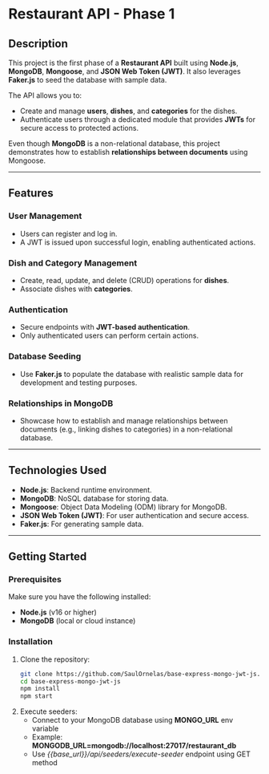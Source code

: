 # Restaurant API - Phase 1

## Description
This project is the first phase of a **Restaurant API** built using **Node.js**, **MongoDB**, **Mongoose**, and **JSON Web Token (JWT)**. It also leverages **Faker.js** to seed the database with sample data.

The API allows you to:
- Create and manage **users**, **dishes**, and **categories** for the dishes.
- Authenticate users through a dedicated module that provides **JWTs** for secure access to protected actions.

Even though **MongoDB** is a non-relational database, this project demonstrates how to establish **relationships between documents** using Mongoose.

---

## Features
### User Management
- Users can register and log in.
- A JWT is issued upon successful login, enabling authenticated actions.

### Dish and Category Management
- Create, read, update, and delete (CRUD) operations for **dishes**.
- Associate dishes with **categories**.

### Authentication
- Secure endpoints with **JWT-based authentication**.
- Only authenticated users can perform certain actions.

### Database Seeding
- Use **Faker.js** to populate the database with realistic sample data for development and testing purposes.

### Relationships in MongoDB
- Showcase how to establish and manage relationships between documents (e.g., linking dishes to categories) in a non-relational database.

---

## Technologies Used
- **Node.js**: Backend runtime environment.
- **MongoDB**: NoSQL database for storing data.
- **Mongoose**: Object Data Modeling (ODM) library for MongoDB.
- **JSON Web Token (JWT)**: For user authentication and secure access.
- **Faker.js**: For generating sample data.
  
---

## Getting Started
### Prerequisites
Make sure you have the following installed:
- **Node.js** (v16 or higher)
- **MongoDB** (local or cloud instance)

### Installation
1. Clone the repository:
   ```bash
   git clone https://github.com/SaulOrnelas/base-express-mongo-jwt-js.git
   cd base-express-mongo-jwt-js
   npm install
   npm start

2. Execute seeders:
	- Connect to your MongoDB database using **MONGO_URL** env variable
	- Example: **MONGODB_URL=mongodb://localhost:27017/restaurant_db**
	- Use _{{base_url}}/api/seeders/execute-seeder_ endpoint using GET method